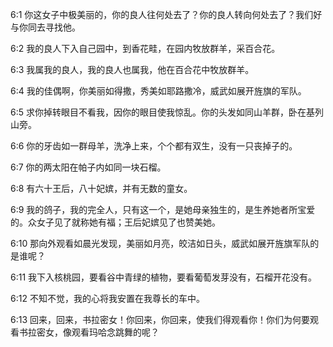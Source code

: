 <a id="1"></a>6:1  你这女子中极美丽的，你的良人往何处去了？你的良人转向何处去了？我们好与你同去寻找他。  

<a id="2"></a>6:2  我的良人下入自己园中，到香花畦，在园内牧放群羊，采百合花。  

<a id="3"></a>6:3  我属我的良人，我的良人也属我，他在百合花中牧放群羊。  

<a id="4"></a>6:4  我的佳偶啊，你美丽如得撒，秀美如耶路撒冷，威武如展开旌旗的军队。  

<a id="5"></a>6:5  求你掉转眼目不看我，因你的眼目使我惊乱。你的头发如同山羊群，卧在基列山旁。  

<a id="6"></a>6:6  你的牙齿如一群母羊，洗净上来，个个都有双生，没有一只丧掉子的。  

<a id="7"></a>6:7  你的两太阳在帕子内如同一块石榴。  

<a id="8"></a>6:8  有六十王后，八十妃嫔，并有无数的童女。  

<a id="9"></a>6:9  我的鸽子，我的完全人，只有这一个，是她母亲独生的，是生养她者所宝爱的。众女子见了就称她有福；王后妃嫔见了也赞美她。  

<a id="10"></a>6:10  那向外观看如晨光发现，美丽如月亮，皎洁如日头，威武如展开旌旗军队的是谁呢？  

<a id="11"></a>6:11  我下入核桃园，要看谷中青绿的植物，要看葡萄发芽没有，石榴开花没有。  

<a id="12"></a>6:12  不知不觉，我的心将我安置在我尊长的车中。  

<a id="13"></a>6:13  回来，回来，书拉密女！你回来，你回来，使我们得观看你！你们为何要观看书拉密女，像观看玛哈念跳舞的呢？  
